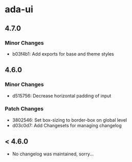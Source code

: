 # ada-ui

## 4.7.0

### Minor Changes

- b03f4b1: Add exports for base and theme styles

## 4.6.0

### Minor Changes

- d515756: Decrease horizontal padding of input

### Patch Changes

- 3802546: Set box-sizing to border-box on global level
- d03c0d7: Add Changesets for managing changelog

## < 4.6.0

- No changelog was maintained, sorry...
